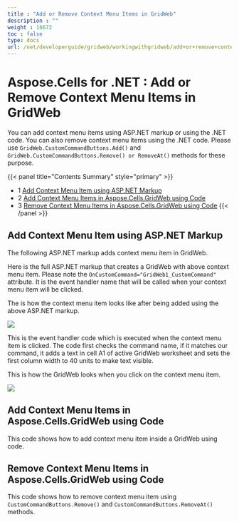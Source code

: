 ```yaml
---
title : "Add or Remove Context Menu Items in GridWeb" 
description : "" 
weight : 16672 
toc : false
type: docs
url: /net/developerguide/gridweb/workingwithgridweb/add+or+remove+context+menu+items+in+gridweb/
---
```


# Aspose.Cells for .NET : Add or Remove Context Menu Items in GridWeb


You can add context menu items using ASP.NET markup or using the .NET code. You can also remove context menu items using the .NET code. Please use `GridWeb.CustomCommandButtons.Add()` and `GridWeb.CustomCommandButtons.Remove() or RemoveAt()` methods for these purpose.

{{< panel title="Contents Summary" style="primary" >}}
*   1 [Add Context Menu Item using ASP.NET Markup](#add-context-menu-item-using-asp.net-markup)
*   2 [Add Context Menu Items in Aspose.Cells.GridWeb using Code](#add-context-menu-items-in-aspose.cells.gridweb-using-code)
*   3 [Remove Context Menu Items in Aspose.Cells.GridWeb using Code](#remove-context-menu-items-in-aspose.cells.gridweb-using-code)
{{< /panel >}}
 

## Add Context Menu Item using ASP.NET Markup

The following ASP.NET markup adds context menu item in GridWeb.

Here is the full ASP.NET markup that creates a GridWeb with above context menu item. Please note the `OnCustomCommand="GridWeb1_CustomCommand"` attribute. It is the event handler name that will be called when your context menu item will be clicked.

The is how the context menu item looks like after being added using the above ASP.NET markup.

![](https://docs2.aspose.com/cells/net/attachments/5013783/5115332.png)

This is the event handler code which is executed when the context menu item is clicked. The code first checks the command name, if it matches our command, it adds a text in cell A1 of active GridWeb worksheet and sets the first column width to 40 units to make text visible.

  
This is how the GridWeb looks when you click on the context menu item.

![](https://docs2.aspose.com/cells/net/attachments/5013783/5115349.png)

## Add Context Menu Items in Aspose.Cells.GridWeb using Code

This code shows how to add context menu item inside a GridWeb using code.

## Remove Context Menu Items in Aspose.Cells.GridWeb using Code

This code shows how to remove context menu item using `CustomCommandButtons.Remove()` and `CustomCommandButtons.RemoveAt()` methods.

